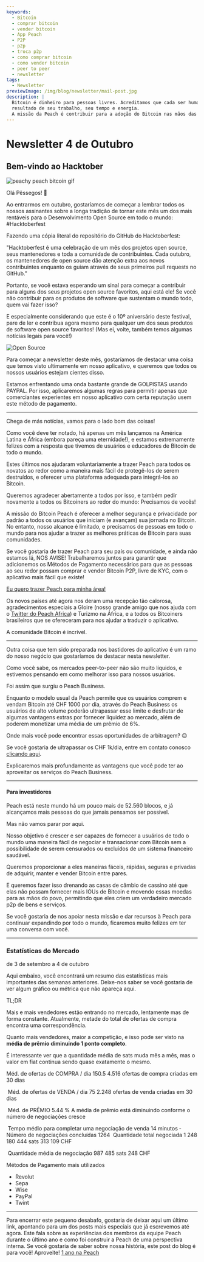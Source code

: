 ```yaml
---
keywords:
  - Bitcoin
  - comprar bitcoin
  - vender bitcoin
  - App Peach
  - P2P
  - p2p
  - troca p2p
  - como comprar bitcoin
  - como vender bitcoin
  - peer to peer
  - newsletter
tags:
  - Newsletter
previewImage: /img/blog/newsletter/mail-post.jpg
description: |
  Bitcoin é dinheiro para pessoas livres. Acreditamos que cada ser humano tem o direito de escolher o dinheiro que utiliza para armazenar sua riqueza, o
  resultado de seu trabalho, seu tempo e energia.
  A missão da Peach é contribuir para a adoção do Bitcoin nas mãos das pessoas.
---
```


# Newsletter 4 de Outubro

## Bem-vindo ao Hacktober

![peachy peach bitcoin gif](/img/blog/newsletter/gif-peach.gif)

Olá Pêssegos! 🍑

Ao entrarmos em outubro, gostaríamos de começar a lembrar todos os nossos assinantes sobre a longa tradição de tornar este mês um dos mais rentáveis para o Desenvolvimento Open Source em todo o mundo: #Hacktoberfest

Fazendo uma cópia literal do repositório do GitHub do Hacktoberfest:

"Hacktoberfest é uma celebração de um mês dos projetos open source, seus mantenedores e toda a comunidade de contribuintes. Cada outubro, os mantenedores de open source dão atenção extra aos novos contribuintes enquanto os guiam através de seus primeiros pull requests no GitHub."

Portanto, se você estava esperando um sinal para começar a contribuir para alguns dos seus projetos open source favoritos, aqui está ele! Se você não contribuir para os produtos de software que sustentam o mundo todo, quem vai fazer isso?

E especialmente considerando que este é o 10º aniversário deste festival, pare de ler e contribua agora mesmo para qualquer um dos seus produtos de software open source favoritos! (Mas ei, volte, também temos algumas notícias legais para você!)

![Open Source](https://img.mailinblue.com/5647291/images/content_library/original/651c33bbcd50d109d8495d7c.png)

Para começar a newsletter deste mês, gostaríamos de destacar uma coisa que temos visto ultimamente em nosso aplicativo, e queremos que todos os nossos usuários estejam cientes disso.

Estamos enfrentando uma onda bastante grande de GOLPISTAS usando PAYPAL. Por isso, aplicaremos algumas regras para permitir apenas que comerciantes experientes em nosso aplicativo com certa reputação usem este método de pagamento.

---

Chega de más notícias, vamos para o lado bom das coisas!

Como você deve ter notado, há apenas um mês lançamos na América Latina e África (embora pareça uma eternidade!), e estamos extremamente felizes com a resposta que tivemos de usuários e educadores de Bitcoin de todo o mundo.

Estes últimos nos ajudaram voluntariamente a trazer Peach para todos os novatos ao redor como a maneira mais fácil de protegê-los de serem destruídos, e oferecer uma plataforma adequada para integrá-los ao Bitcoin.

Queremos agradecer abertamente a todos por isso, e também pedir novamente a todos os Bitcoiners ao redor do mundo: Precisamos de vocês!

A missão do Bitcoin Peach é oferecer a melhor segurança e privacidade por padrão a todos os usuários que iniciam (e avançam) sua jornada no Bitcoin. No entanto, nosso alcance é limitado, e precisamos de pessoas em todo o mundo para nos ajudar a trazer as melhores práticas de Bitcoin para suas comunidades.

Se você gostaria de trazer Peach para seu país ou comunidade, e ainda não estamos lá, NOS AVISE! Trabalharemos juntos para garantir que adicionemos os Métodos de Pagamento necessários para que as pessoas ao seu redor possam comprar e vender Bitcoin P2P, livre de KYC, com o aplicativo mais fácil que existe!

[Eu quero trazer Peach para minha área!](http://mailto:hello@peachbitcoin.com/)

Os novos países até agora nos deram uma recepção tão calorosa, agradecimentos especiais a Gloire (nosso grande amigo que nos ajuda com o [Twitter do Peach Africa](https://twitter.com/PeachAfrica)) e Turizmo na África, e a todos os Bitcoiners brasileiros que se ofereceram para nos ajudar a traduzir o aplicativo.

A comunidade Bitcoin é incrível.

---

Outra coisa que tem sido preparada nos bastidores do aplicativo é um ramo do nosso negócio que gostaríamos de destacar nesta newsletter.

Como você sabe, os mercados peer-to-peer não são muito líquidos, e estivemos pensando em como melhorar isso para nossos usuários.

Foi assim que surgiu o Peach Business.

Enquanto o modelo usual da Peach permite que os usuários comprem e vendam Bitcoin até CHF 1000 por dia, através do Peach Business os usuários de alto volume poderão ultrapassar esse limite e desfrutar de algumas vantagens extras por fornecer liquidez ao mercado, além de poderem monetizar uma média de um prêmio de 6%.

Onde mais você pode encontrar essas oportunidades de arbitragem? 😉

Se você gostaria de ultrapassar os CHF 1k/dia, entre em contato conosco [clicando aqui](mailto:hello@peachbitcoin.com).

Explicaremos mais profundamente as vantagens que você pode ter ao aproveitar os serviços do Peach Business.

---

#### Para investidores

Peach está neste mundo há um pouco mais de 52.560 blocos, e já alcançamos mais pessoas do que jamais pensamos ser possível.

Mas não vamos parar por aqui.

Nosso objetivo é crescer e ser capazes de fornecer a usuários de todo o mundo uma maneira fácil de negociar e transacionar com Bitcoin sem a possibilidade de serem censurados ou excluídos de um sistema financeiro saudável.

Queremos proporcionar a eles maneiras fáceis, rápidas, seguras e privadas de adquirir, manter e vender Bitcoin entre pares.

E queremos fazer isso drenando as casas de câmbio de cassino até que elas não possam fornecer mais IOUs de Bitcoin e movendo essas moedas para as mãos do povo, permitindo que eles criem um verdadeiro mercado p2p de bens e serviços.

Se você gostaria de nos apoiar nesta missão e dar recursos à Peach para continuar expandindo por todo o mundo, ficaremos muito felizes em ter uma conversa com você.

---

### Estatísticas do Mercado

de 3 de setembro a 4 de outubro

Aqui embaixo, você encontrará um resumo das estatísticas mais importantes das semanas anteriores. Deixe-nos saber se você gostaria de ver algum gráfico ou métrica que não apareça aqui.

TL;DR

Mais e mais vendedores estão entrando no mercado, lentamente mas de forma constante. Atualmente, metade do total de ofertas de compra encontra uma correspondência.

Quanto mais vendedores, maior a competição, e isso pode ser visto na **média de prêmio diminuindo 1 ponto completo**.

É interessante ver que a quantidade média de sats muda mês a mês, mas o valor em fiat continua sendo quase exatamente o mesmo.

Méd. de ofertas de COMPRA / dia
150.5
4.516 ofertas de compra criadas em 30 dias

­
Méd. de ofertas de VENDA / dia
75
2.248 ofertas de venda criadas em 30 dias

­
Méd. de PRÊMIO
5.44 %
A média de prêmio está diminuindo conforme o número de negociações cresce

­
Tempo médio para completar uma negociação de venda
14 minutos
­
Número de negociações concluídas
1264
­
Quantidade total negociada
1 248 180 444 sats
313 109 CHF

­
Quantidade média de negociação
987 485 sats
248 CHF

Métodos de Pagamento mais utilizados

- Revolut
- Sepa
- Wise
- PayPal
- Twint

---

Para encerrar este pequeno desabafo, gostaria de deixar aqui um último link, apontando para um dos posts mais especiais que já escrevemos até agora. Este fala sobre as experiências dos membros da equipe Peach durante o último ano e como foi construir a Peach de uma perspectiva interna. Se você gostaria de saber sobre nossa história, este post do blog é para você! Aproveite!
[1 ano na Peach](https://peachbitcoin.com/pt/blog)
